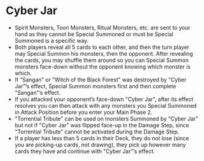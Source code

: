 # Cyber Jar

*   Spirit Monsters, Toon Monsters, Ritual Monsters, etc. are sent to your hand as they cannot be Special Summoned or must be Special Summoned is a specific way.
*   Both players reveal all 5 cards to each other, and then the turn player may Special Summon his monsters, then the opponent. After revealing the cards, you may shuffle them around so you can Special Summon monsters face-down without the opponent knowing which monster is which.
*   If "Sangan" or "Witch of the Black Forest" was destroyed by "Cyber Jar"’s effect, Special Summon monsters first and then complete "Sangan"’s effect.
*   If you attacked your opponent’s face-down "Cyber Jar", after its effect resolves you can then attack with any monsters you Special Summoned in Attack Position before you enter your Main Phase 2.
*   "Torrential Tribute" can be used on monsters Summoned by "Cyber Jar" but not if "Cyber Jar" was flipped face-up in the Damage Step, since "Torrential Tribute" cannot be activated during the Damage Step.
*   If a player has less than 5 cards in their Deck, they do not lose (since you are picking-up cards, not drawing), they pick up however many cards they have and continue with "Cyber Jar"’s effect.
